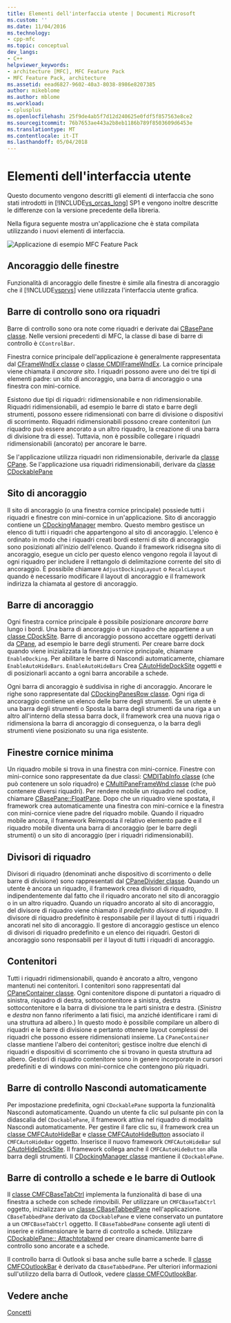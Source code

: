 ```yaml
---
title: Elementi dell'interfaccia utente | Documenti Microsoft
ms.custom: ''
ms.date: 11/04/2016
ms.technology:
- cpp-mfc
ms.topic: conceptual
dev_langs:
- C++
helpviewer_keywords:
- architecture [MFC], MFC Feature Pack
- MFC Feature Pack, architecture
ms.assetid: eead6827-9602-40a3-8038-8986e8207385
author: mikeblome
ms.author: mblome
ms.workload:
- cplusplus
ms.openlocfilehash: 25f9de4ab5f7d12d240625e0fdf5f857563e8ce2
ms.sourcegitcommit: 76b7653ae443a2b8eb1186b789f8503609d6453e
ms.translationtype: MT
ms.contentlocale: it-IT
ms.lasthandoff: 05/04/2018
---
```

# <a name="interface-elements"></a>Elementi dell'interfaccia utente
Questo documento vengono descritti gli elementi di interfaccia che sono stati introdotti in [!INCLUDE[vs_orcas_long](../atl/reference/includes/vs_orcas_long_md.md)] SP1 e vengono inoltre descritte le differenze con la versione precedente della libreria.  
  
 Nella figura seguente mostra un'applicazione che è stata compilata utilizzando i nuovi elementi di interfaccia.  
  
 ![Applicazione di esempio MFC Feature Pack](../mfc/media/mfc_featurepack.png "mfc_featurepack")  
  
## <a name="window-docking"></a>Ancoraggio delle finestre  
 Funzionalità di ancoraggio delle finestre è simile alla finestra di ancoraggio che il [!INCLUDE[vsprvs](../assembler/masm/includes/vsprvs_md.md)] viene utilizzata l'interfaccia utente grafica.  
  
## <a name="control-bars-are-now-panes"></a>Barre di controllo sono ora riquadri  
 Barre di controllo sono ora note come riquadri e derivate dai [CBasePane classe](../mfc/reference/cbasepane-class.md). Nelle versioni precedenti di MFC, la classe di base di barre di controllo è `CControlBar`.  
  
 Finestra cornice principale dell'applicazione è generalmente rappresentata dal [CFrameWndEx classe](../mfc/reference/cframewndex-class.md) o [classe CMDIFrameWndEx](../mfc/reference/cmdiframewndex-class.md). La cornice principale viene chiamata il *ancorare sito*. I riquadri possono avere uno dei tre tipi di elementi padre: un sito di ancoraggio, una barra di ancoraggio o una finestra con mini-cornice.  
  
 Esistono due tipi di riquadri: ridimensionabile e non ridimensionabile. Riquadri ridimensionabili, ad esempio le barre di stato e barre degli strumenti, possono essere ridimensionati con barre di divisione o dispositivi di scorrimento. Riquadri ridimensionabili possono creare contenitori (un riquadro può essere ancorato a un altro riquadro, la creazione di una barra di divisione tra di esse). Tuttavia, non è possibile collegare i riquadri ridimensionabili (ancorato) per ancorare le barre.  
  
 Se l'applicazione utilizza riquadri non ridimensionabile, derivarle da [classe CPane](../mfc/reference/cpane-class.md).  Se l'applicazione usa riquadri ridimensionabili, derivare da [classe CDockablePane](../mfc/reference/cdockablepane-class.md)  
  
## <a name="dock-site"></a>Sito di ancoraggio  
 Il sito di ancoraggio (o una finestra cornice principale) possiede tutti i riquadri e finestre con mini-cornice in un'applicazione. Sito di ancoraggio contiene un [CDockingManager](../mfc/reference/cdockingmanager-class.md) membro. Questo membro gestisce un elenco di tutti i riquadri che appartengono al sito di ancoraggio. L'elenco è ordinato in modo che i riquadri creati bordi esterni di sito di ancoraggio sono posizionati all'inizio dell'elenco. Quando il framework ridisegna sito di ancoraggio, esegue un ciclo per questo elenco vengono regola il layout di ogni riquadro per includere il rettangolo di delimitazione corrente del sito di ancoraggio. È possibile chiamare `AdjustDockingLayout` o `RecalcLayout` quando è necessario modificare il layout di ancoraggio e il framework indirizza la chiamata al gestore di ancoraggio.  
  
## <a name="dock-bars"></a>Barre di ancoraggio  
 Ogni finestra cornice principale è possibile posizionare *ancorare barre* lungo i bordi. Una barra di ancoraggio è un riquadro che appartiene a un [classe CDockSite](../mfc/reference/cdocksite-class.md). Barre di ancoraggio possono accettare oggetti derivati da [CPane](../mfc/reference/cpane-class.md), ad esempio le barre degli strumenti. Per creare barre dock quando viene inizializzata la finestra cornice principale, chiamare `EnableDocking`. Per abilitare le barre di Nascondi automaticamente, chiamare `EnableAutoHideBars`. `EnableAutoHideBars` Crea [CAutoHideDockSite](../mfc/reference/cautohidedocksite-class.md) oggetti e di posizionarli accanto a ogni barra ancorabile a schede.  
  
 Ogni barra di ancoraggio è suddivisa in righe di ancoraggio. Ancorare le righe sono rappresentate dal [CDockingPanesRow classe](../mfc/reference/cdockingpanesrow-class.md). Ogni riga di ancoraggio contiene un elenco delle barre degli strumenti. Se un utente è una barra degli strumenti o Sposta la barra degli strumenti da una riga a un altro all'interno della stessa barra dock, il framework crea una nuova riga o ridimensiona la barra di ancoraggio di conseguenza, o la barra degli strumenti viene posizionato su una riga esistente.  
  
## <a name="mini-frame-windows"></a>Finestre cornice minima  
 Un riquadro mobile si trova in una finestra con mini-cornice. Finestre con mini-cornice sono rappresentate da due classi: [CMDITabInfo classe](../mfc/reference/cmditabinfo-class.md) (che può contenere un solo riquadro) e [CMultiPaneFrameWnd classe](../mfc/reference/cmultipaneframewnd-class.md) (che può contenere diversi riquadri). Per rendere mobile un riquadro nel codice, chiamare [CBasePane::FloatPane](../mfc/reference/cbasepane-class.md#floatpane). Dopo che un riquadro viene spostata, il framework crea automaticamente una finestra con mini-cornice e la finestra con mini-cornice viene padre del riquadro mobile. Quando il riquadro mobile ancora, il framework Reimposta il relativo elemento padre e il riquadro mobile diventa una barra di ancoraggio (per le barre degli strumenti) o un sito di ancoraggio (per i riquadri ridimensionabili).  
  
## <a name="pane-dividers"></a>Divisori di riquadro  
 Divisori di riquadro (denominati anche dispositivo di scorrimento o delle barre di divisione) sono rappresentati dal [CPaneDivider classe](../mfc/reference/cpanedivider-class.md). Quando un utente è ancora un riquadro, il framework crea divisori di riquadro, indipendentemente dal fatto che il riquadro ancorato nel sito di ancoraggio o in un altro riquadro. Quando un riquadro ancorato al sito di ancoraggio, del divisore di riquadro viene chiamato il *predefinito divisore di riquadro*. Il divisore di riquadro predefinito è responsabile per il layout di tutti i riquadri ancorati nel sito di ancoraggio. Il gestore di ancoraggio gestisce un elenco di divisori di riquadro predefinito e un elenco dei riquadri. Gestori di ancoraggio sono responsabili per il layout di tutti i riquadri di ancoraggio.  
  
## <a name="containers"></a>Contenitori  
 Tutti i riquadri ridimensionabili, quando è ancorato a altro, vengono mantenuti nei contenitori. I contenitori sono rappresentati dal [CPaneContainer classe](../mfc/reference/cpanecontainer-class.md). Ogni contenitore dispone di puntatori a riquadro di sinistra, riquadro di destra, sottocontenitore a sinistra, destra sottocontenitore e la barra di divisione tra le parti sinistra e destra. (*Sinistra* e *destra* non fanno riferimento a lati fisici, ma anziché identificare i rami di una struttura ad albero.) In questo modo è possibile compilare un albero di riquadri e le barre di divisione e pertanto ottenere layout complessi dei riquadri che possono essere ridimensionati insieme. La `CPaneContainer` classe mantiene l'albero dei contenitori; gestisce inoltre due elenchi di riquadri e dispositivi di scorrimento che si trovano in questa struttura ad albero. Gestori di riquadro contenitore sono in genere incorporate in cursori predefiniti e di windows con mini-cornice che contengono più riquadri.  
  
## <a name="auto-hide-control-bars"></a>Barre di controllo Nascondi automaticamente  
 Per impostazione predefinita, ogni `CDockablePane` supporta la funzionalità Nascondi automaticamente. Quando un utente fa clic sul pulsante pin con la didascalia del `CDockablePane`, il framework attiva nel riquadro di modalità Nascondi automaticamente. Per gestire il fare clic su, il framework crea un [classe CMFCAutoHideBar](../mfc/reference/cmfcautohidebar-class.md) e [classe CMFCAutoHideButton](../mfc/reference/cmfcautohidebutton-class.md) associato il `CMFCAutoHideBar` oggetto. Inserisce il nuovo framework `CMFCAutoHideBar` sul [CAutoHideDockSite](../mfc/reference/cautohidedocksite-class.md). Il framework collega anche il `CMFCAutoHideButton` alla barra degli strumenti. Il [CDockingManager classe](../mfc/reference/cdockingmanager-class.md) mantiene il `CDockablePane`.  
  
## <a name="tabbed-control-bars-and-outlook-bars"></a>Barre di controllo a schede e le barre di Outlook  
 Il [classe CMFCBaseTabCtrl](../mfc/reference/cmfcbasetabctrl-class.md) implementa la funzionalità di base di una finestra a schede con schede rimovibili. Per utilizzare un `CMFCBaseTabCtrl` oggetto, inizializzare un [classe CBaseTabbedPane](../mfc/reference/cbasetabbedpane-class.md) nell'applicazione. `CBaseTabbedPane` derivato da `CDockablePane` e viene conservato un puntatore a un `CMFCBaseTabCtrl` oggetto. Il `CBaseTabbedPane` consente agli utenti di inserire e ridimensionare le barre di controllo a schede. Utilizzare [CDockablePane:: Attachtotabwnd](../mfc/reference/cdockablepane-class.md#attachtotabwnd) per creare dinamicamente barre di controllo sono ancorate e a schede.  
  
 Il controllo barra di Outlook si basa anche sulle barre a schede. Il [classe CMFCOutlookBar](../mfc/reference/cmfcoutlookbar-class.md) è derivato da `CBaseTabbedPane`. Per ulteriori informazioni sull'utilizzo della barra di Outlook, vedere [classe CMFCOutlookBar](../mfc/reference/cmfcoutlookbar-class.md).  
  
## <a name="see-also"></a>Vedere anche  
 [Concetti](../mfc/mfc-concepts.md)

